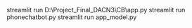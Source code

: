 streamlit  run D:\Project_Final_DACN3\CB\app.py
streamlit  run phonechatbot.py
streamlit  run app_model.py